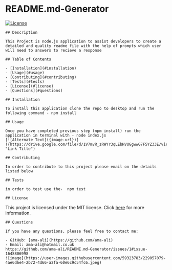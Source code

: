 # README.md-Generator
  
  [![License](https://img.shields.io/badge/License-MIT-blue.svg)](https://choosealicense.com/licenses/mit/)
  
    ## Description
  
    This Project is node.js application to assist developers to create a detailed and quality readme file with the help of prompts which user will need to answers to recieve a response
  
    ## Table of Contents
  
    - [Installation](#installation)
    - [Usage](#usage)
    - [Contributing](#contributing)
    - [Tests](#tests)
    - [License](#license)
    - [Questions](#questions)
  
    ## Installation
  
    To install this application clone the repo to desktop and run the following command - npm install
  
    ## Usage
  
    Once you have completed previous step (npm install) run the application in terminal with - node index.js
    [![Alternate Text]({image-url})]({https://drive.google.com/file/d/1V7mvR_zRWYr3qLEbHVUGgwwG7F5YZ33E/view} "Link Title")
  
    ## Contributing
  
    In order to contribute to this project please email on the details listed below 
  
    ## Tests
  
    in order to test use the-  npm test 
  
    ## License
  
  This project is licensed under the MIT license. Click [here](https://choosealicense.com/licenses/mit/) for more information.
  
    ## Questions
  
    If you have any questions, please feel free to contact me:
  
    - GitHub: [ama-ali](https://github.com/ama-ali)
    - Email: ama-ali@hotmail.co.uk
    https://github.com/ama-ali/README.md-Generator/issues/1#issue-1648806998
    ![image](https://user-images.githubusercontent.com/59323783/229057079-4ae6d6e4-2b72-4d66-a2fa-60e6c9c54fc6.jpeg)
